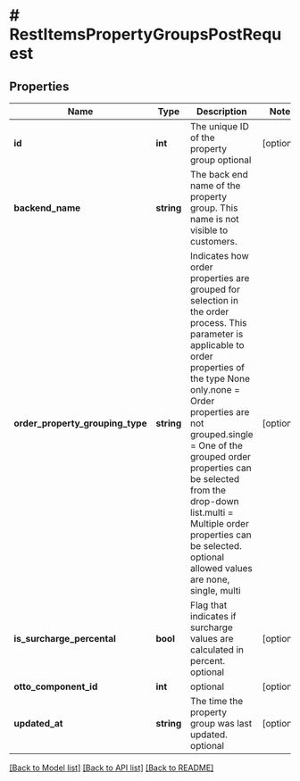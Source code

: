 # # RestItemsPropertyGroupsPostRequest

## Properties

Name | Type | Description | Notes
------------ | ------------- | ------------- | -------------
**id** | **int** | The unique ID of the property group optional | [optional]
**backend_name** | **string** | The back end name of the property group. This name is not visible to customers. |
**order_property_grouping_type** | **string** | Indicates how order properties are grouped for selection in the order process. This parameter is applicable to order properties of the type None only.none &#x3D; Order properties are not grouped.single &#x3D; One of the grouped order properties can be selected from the drop-down list.multi &#x3D; Multiple order properties can be selected. optional allowed values are none, single, multi | [optional]
**is_surcharge_percental** | **bool** | Flag that indicates if surcharge values are calculated in percent. optional | [optional]
**otto_component_id** | **int** | optional | [optional]
**updated_at** | **string** | The time the property group was last updated. optional | [optional]

[[Back to Model list]](../../README.md#models) [[Back to API list]](../../README.md#endpoints) [[Back to README]](../../README.md)

